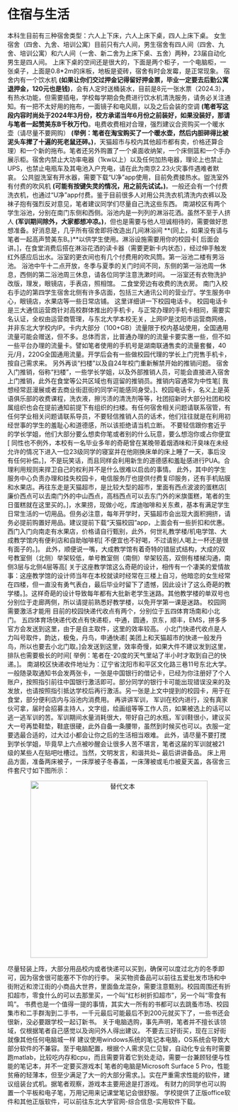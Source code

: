 # 住宿与生活
本科生目前有三种宿舍类型：六人上下床，六人上床下桌，四人上床下桌。
女生宿舍（四舍、九舍、培训公寓）目前只有六人间，男生宿舍有四人间（四舍、九舍、培训公寓）和六人间（一舍、新二舍为上床下桌、五舍）两种，23届自动化男生是四人间。
上床下桌的空间还是很大的，下面是两个柜子，一个电脑柜，一张桌子，上面是0.8*2m的床板，地板是瓷砖，宿舍有时会发霉，是正常现象。
宿舍内有一个饮水机 **(如果让你们交过押金记得留好押金票，毕业一定要去后勤公寓退押金，120元也是钱)**，会有人定时送桶装水，目前是8元一张水票（2024.3），有热水功能，但需要插电，学校每学期会免费进行饮水机清洗服务，请务必关注通知。有一把不太好用的拖布，一面镜子和电风扇，以及之后会装的空调 **(笔者写这段内容时尚处于2024年3月份，校方承诺当年6月份之前装好，如果没装好，那请与笔者一起赞美东B千秋万代)**。电费收费相对合理，强烈建议合资购买一个暖水壶（请尽量不要网购） **(举例：笔者在淘宝购买了一个暖水壶，然后内胆碎得比被泥头车撵了十遍的死老鼠还碎。)**，天猫超市与校内其他超市都有卖，价格还算合理）和一个新的拖布。笔者还另外购置了一个桌面收纳架，一个床侧篮和一个手办展示柜。宿舍内禁止大功率电器（1kw以上）以及任何加热电器，理论上也禁止UPS，也禁止电瓶车及其电池入户充电，请在此为南京2.23火灾事件遇难者默哀。
公共盥洗室有开水器，需要下载“U净”app使用，目前免费接热水。盥洗室外有付费的吹风机 **(可能有按键失灵的情况，用之前先试试。)**。一般还会有一个付费洗衣机，也通过“U净”app付费。鉴于目前很多人对用公共洗衣机清洗内衣裤以及袜子抱有强烈反对意见，笔者建议同学们尽量自己洗这些东西。
南湖校区有两个学生浴池，分别在南门东侧和西侧。浴池内是一列列的淋浴花洒。虽然不至于人挤人 **(军训期间除外，大家都想冲凉。)**，但也是需要与他人坦诚相待的，需要做好思想准备。好消息是，几乎所有宿舍即将改造出几间淋浴间 **(同上，如果没有请与笔者一起高声赞美东B。)**以供学生使用。淋浴设施需要用你的校园卡[ 后面会讲。]，在食堂消费后搭在淋浴花洒的读卡器（需要更新卡内状态），经过伸手触发红外感应后出水。浴室的更衣间也有几个付费用的吹风筒。第一浴池二楼有男浴池。
浴池中午十二点开放，冬季与夏季的关门时间不同，东侧的第一浴池周一休息，西侧的第二浴池周三休息，请各位同学注意洗漱时间。
一浴室还有衣物洗护改版，理发，眼镜店，手表店，照相馆。
二食堂旁边有收费的洗衣房。
南门入校右手边的第四学生宿舍北侧有许多店面，包括三大通讯公司的营业厅。学生服务中心，眼镜店，水果店等一些日常店铺。
这里详细讲一下校园电话卡。
校园电话卡是三大通信运营商针对高校群体推出的手机卡，与正常办理的手机卡相同，需要实名认证，全权由运营商管理，与东北大学本校无关，上网IP是沈阳市运营商网络，并非东北大学校内IP。卡内大部分（100+GB）流量限于校内基站使用，全国通用流量可能会赠送，但不多。总体而言，比普通办理的的流量卡要实惠一些，但不如一些平台办理的流量卡。譬如笔者使用的手机号是湖南联通售卖的流量套餐，40元/月，220G全国通用流量。开学后会有一些做校园代理的学长上门兜售手机卡，按自己需求来。
另外再谈“扫楼”以及自24年校门重新解禁开始的推销问题。
宿舍入门推销，俗称“扫楼”，一些学长学姐，以及外部推销人员，可能会直接进入宿舍上门推销，此外在食堂等公共区域也有逗留的推销员。推销内容通常为中性笔[ 我想经常逛漫展或者去商业街逛街的同学可能感同身受。]、校园电话卡，名义上是英语俱乐部的收费课程，洗衣液，擦污渍的清洗剂等等，社团招新时大部分社团和校属组织也会在提前通知前提下有组织的扫楼。有任何宿舍相关问题请联系宿管，有任何学业相关问题请联系导员，不要轻信推销人员的话术，他们往往就是在利用初经世事的学生的羞耻心和道德感，所以该拒绝请当机立断。
不要轻信跟你套近乎的学长学姐，他们大部分要么想卖你笔或者别的什么玩意，要么想泡你或占你便宜[ 同性也不例外，本校有一名毕业多年的奇葩曾在某晚带着烟酒味和汗臭味在未经允许的情况下进入一位23级同学的寝室并在他刚换床单的床上睡了一天，事后没有任何补偿。]，不是玩笑话，而且同样会利用新生的道德感和羞耻感进行PUA。合理利用规则来捍卫自己的权利并不是什么很难以启齿的事情。
此外，其中的学生服务中心负责办理和挂失校园卡，电信服务厅也提供付费复印服务，还有手机贴膜和水果店。再往东走是天猫超市，是比较大型的超市，里面有西点波波的蛋糕店[ 廉价西点可以去南门外的中山西点，高档西点可以去东门外的米旗蛋糕，笔者的生日蛋糕就在这里买的。]，水果捞，现做小吃，库迪咖啡和关东煮，基本有满足学生日常生活的一切用品。但务必注意，每年开学时，天猫超市会出现大面积拥挤，请务必提前购置好用品。建议提前下载“天猫校园”app，上面会有一些折扣和优惠。
西门入门向南走有水果店，价格请自行甄别，此外，何世礼教学楼/机电学馆、大成教学馆内有便利店和自助咖啡机[ 不便宜也不好喝，不过请别人喝上一杯还是很有面子的。]。
此外，顺便说一嘴，大成教学馆有着奇特的错层式结构，大成的双号教室侧（北侧）举架较低，单号教室侧（南侧）举架较高，双侧有楼梯沟通，南侧3层与北侧4层等高[ 关于这座教学馆这么奇葩的设计，相传有一个凄美的爱情故事：这座教学馆的设计师当年在本校就读时经常在三楼上自习，他暗恋的女生经常在四楼，但一直没有勇气表白，最后毕业时留下了遗憾，因此设计了这么奇葩的教学楼。]。这样奇葩的设计导致每年都有大批新老学生迷路。其他教学楼的单双号也分别位于走廊两侧，所以请提前熟悉好教学楼，以免开学第一课是迷路。
校园网需要激活才能用
目前的校园快递代收点有两个，分别位于五四体育场南和小北门。
五四体育场快递代收点有快递柜，中通，圆通，京东，顺丰，EMS，拼多多官方会发送到这里，由于是自主取件，这里的效率较高。
小北门快递代收点是人力叫号取件，韵达，极兔，丹鸟，申通快递[ 美团上和天猫超市的快递一般发丹鸟，所以也要去小北门取。]会发送到这里，效率奇慢，如果大件不建议发到这里，排队也需要极长的时间[ 举例：笔者在-20度的天气里站了半小时才取到自己的快递。]。
南湖校区快递收件地址为：辽宁省沈阳市和平区文化路三巷11号东北大学。
一般随录取通知书会发两张卡，一张是中国银行的借记卡，已经为你注册好了个人账户，按照指引前往中国银行激活即可。部分同学的银行卡可能出现错误没来的及发放，也请按照指引抵达学校后再行激活。另一张是上文中提到的校园卡，用于在食堂，部分便利店内与浴池内消费用。
再讲讲军训，
军训在校内进行，没有真家伙可拿，届时会招募主持人，文字组，绘画组等等工作人员，如果被选上的话可以逃一逃军训的苦。军训期间水量消耗很大，带好自己的水瓶，军训鞋很小，建议买大一号再垫鞋垫，鞋底很硬，此外自备一条腰带，虽然到时候买也可以。衣服一定要选最合适的，过大过小都会让你之后的生活相当艰难。
此外，请尽量不要打搅到学长学姐，毕竟早上六点被吵醒会让很多人苦不堪言，笔者这届的军训就被21级的某些人在贴吧吐槽过。当然，文明发言，和谐共处~
最后讲讲备品。
床上用品方面，准备两床被子，一床厚被子冬春盖，一床薄被或毛巾被夏天盖，各宿舍三件套尺寸如下图所示：
<p align="center">
  <img src="/chuangchicun.png" alt="替代文本" width="400">
</p>
尽量轻装上阵，大部分用品校内或者快递可以买到，确保可以度过北方的冬季即可，因为宿舍很可能塞不下你的行李。
采买物资备品可以前往五爱批发市场和中街附近和滂江街的小商品大世界，里面鱼龙混杂，需要注意甄别。校园周围还有折扣超市，零食什么的可以去那里买，一个叫“红杉树折扣超市”，另一个叫“零食有鸣”。
书费也是一个值得一提的事情，其实大一所有的书都可以去跳蚤市场、校园集市和二手群淘到二手书，一千元最后可能最后不到200元就买下了，一些书还会很新，没必要跟学校一起订新书。
关于电脑选购，事先声明，笔者并不擅长该领域，仅根据笔者自己感觉以及询问外人得出建议。
不要去三好街买，现在三好街就像其他任何电脑城一样
建议使用windows系统的笔记本电脑，OS系统会导致大部分软件的不兼容。至于电脑配置，根据个人需求见仁见智，自动化专业有时需要跑matlab，比较吃内存和cpu，而且需要背着它到处走动，需要一台兼顾轻便与性能的笔记本，并不一定要买游戏本[ 笔者的电脑是Microsoft Surface 5 Pro，性能贫瘠的轻薄本，但至少满足了大一的大部分需求。]。实在严重需求性能的软件，建议组装台式机。据笔者观察，游戏本主要用途是打游戏。
有财力的同学也可以购置一个平板和电子笔，万用记用来记课堂笔记会很舒服。
学校提供了正版office软件和其他正版软件，可以前往东北大学官网-综合信息-实用软件下载。